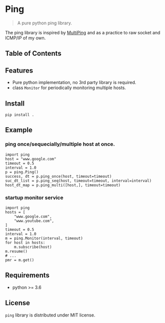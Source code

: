 # Ping

>  A pure python ping library.

The ping library is inspired by [MultiPing](https://github.com/romana/multi-ping) and as a practice to raw socket and ICMP/IP of my own.

## Table of Contents

## Features
- Pure python implementation, no 3rd party library is required.
- class `Monitor` for periodically monitoring multiple hosts.

## Install
```=
pip install .
```

## Example
### ping once/sequecially/multiple host at once.
```=
import ping
host = "www.google.com"
timeout = 0.5
interval = 1.0
p = ping.Ping()
success, dt = p.ping_once(host, timeout=timeout)
suc_dt_list = p.ping_seq(host, timeout=timeout, interval=interval)
host_dt_map = p.ping_multi([host,], timeout=timeout)
```
### startup monitor service
```=
import ping
hosts = [
    "www.google.com",
    "www.youtube.com",
]
timeout = 0.5
interval = 1.0
m = ping.Monitor(interval, timeout)
for host in hosts:
    m.subscribe(host)
m.resume()
# ...
pmr = m.get()
```

## Requirements
- python >= 3.6

## License
`ping` library is distributed under MIT license.

